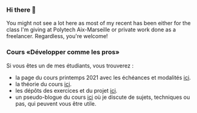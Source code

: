 ### Hi there 👋

You might not see a lot here as most of my recent has been either for the class I'm giving at Polytech Aix-Marseille or private work done as a freelancer.
Regardless, you're welcome!

### Cours «Développer comme les pros»

Si vous êtes un de mes étudiants, vous trouverez :
  - la page du cours printemps 2021 avec les échéances et modalités [ici](https://amu-devcommelespros-2021.github.io/).
  - la théorie du cours [ici](https://devcommelespros.github.io/CoursMagistral/).
  - les dépôts des exercices et du projet [ici](https://github.com/Amu-DevCommeLesPros-2021).
  - un pseudo-blogue du cours [ici](https://devcommelespros.github.io/) où je discute de sujets, techniques ou pas, qui peuvent vous être utile.
